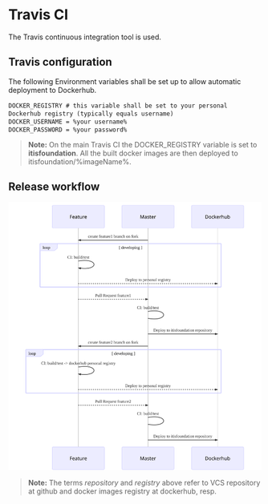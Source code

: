# Travis CI

The Travis continuous integration tool is used.

## Travis configuration

The following Environment variables shall be set up to allow automatic deployment to Dockerhub.

```console
DOCKER_REGISTRY # this variable shall be set to your personal Dockerhub registry (typically equals username)
DOCKER_USERNAME = %your username%
DOCKER_PASSWORD = %your password%
```

> **Note:** On the main Travis CI the DOCKER_REGISTRY variable is set to **itisfoundation**. All the built docker images are then deployed to itisfoundation/%imageName%.

## Release workflow

![release workflow](mermaid-diagram-20190827131033.svg)

> **Note:** The terms *repository* and *registry* above refer to VCS repository at github and docker images registry at dockerhub, resp.
